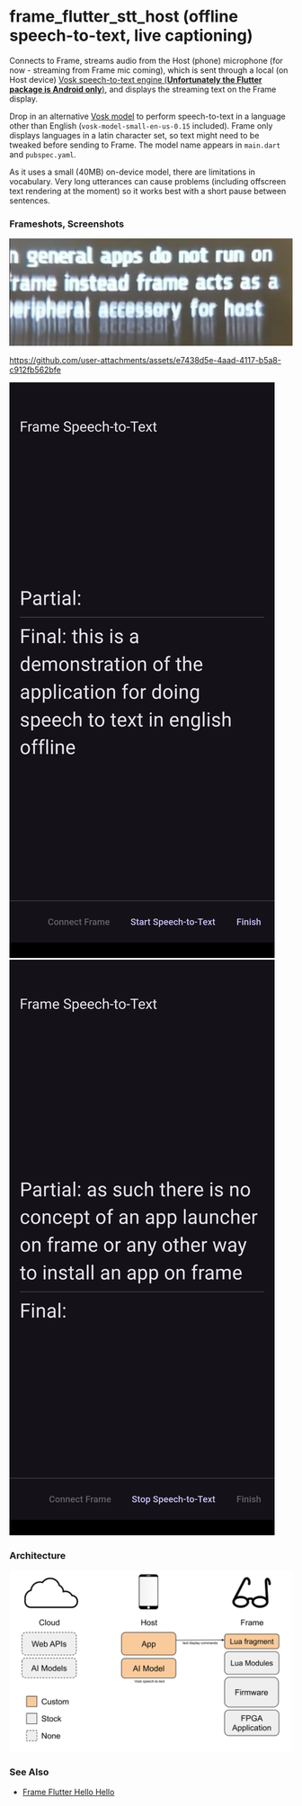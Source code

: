 # frame_flutter_stt_host (offline speech-to-text, live captioning)

Connects to Frame, streams audio from the Host (phone) microphone (for now - streaming from Frame mic coming), which is sent through a local (on Host device) [Vosk speech-to-text engine (**Unfortunately the Flutter package is Android only**)](https://pub.dev/packages/vosk_flutter), and displays the streaming text on the Frame display.

Drop in an alternative [Vosk model](https://alphacephei.com/vosk/models) to perform speech-to-text in a language other than English (`vosk-model-small-en-us-0.15` included). Frame only displays languages in a latin character set, so text might need to be tweaked before sending to Frame. The model name appears in `main.dart` and `pubspec.yaml`.

As it uses a small (40MB) on-device model, there are limitations in vocabulary. Very long utterances can cause problems (including offscreen text rendering at the moment) so it works best with a short pause between sentences.

### Frameshots, Screenshots
![Frameshot1](docs/frameshot1.png)

https://github.com/user-attachments/assets/e7438d5e-4aad-4117-b5a8-c912fb562bfe

![Screenshot1](docs/screenshot1.png)
![Screenshot2](docs/screenshot2.png)

### Architecture
![Architecture](docs/Frame%20App%20Architecture%20-%20Speech-To-Text%20Host%20-%20Host%20Microphone.svg)

### See Also
- [Frame Flutter Hello Hello](https://github.com/CitizenOneX/frame_flutter_hellohello)
